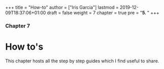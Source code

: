 +++
title = "How-to"
author = ["Iris Garcia"]
lastmod = 2019-12-09T18:37:06+01:00
draft = false
weight = 7
chapter = true
pre = "<b>5. </b>"
+++

<h3> Chapter 7 </h3>
<h1>How to's</h1>

This chapter hosts all the step by step guides which I find useful to
share.
